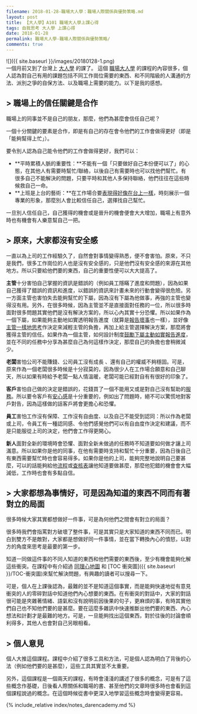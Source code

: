 ```yaml
---
filename: 2018-01-28-職場大人學：職場人際關係與優勢策略.md
layout: post
title: 【大人學】A101 職場大人學上課心得
tags: 自我思考 大人學 上課心得
date: 2018-01-28
permalink: 職場大人學-職場人際關係與優勢策略/
comments: true
---
```


![]({{ site.baseurl }}/images/20180128-1.png)  
一個月前又到了台灣上 [大人學](https://www.darencademy.com) 的課了。 這個 [職場大人學](https://www.darencademy.com/activity/view/id/15533) 的課程的內容很多，個人認為對自己有用的課題包括不同工作崗位需要的東西、和不同階級的人溝通的方法、派別之爭的自保方法、以及職場上需要的能力。以下是我的感想。

## > 職場上的信任關鍵是合作
職場上的同事並不是自己的朋友，那麼，他們為甚麼會信任自己呢？

一個十分關鍵的要素是合作，即是有自己的存在會令他們的工作會做得更好（即是「能夠幫得上忙」）。

要令別人認為自己能令他們的工作會做得更好，我們可以：

* **平時累積人脈的重要性：**不能有一個「只要做好自己本份便可以了」的心態，在其他人有需要時幫忙/聯絡，以後自己有需要時也可以找他們幫忙。有很多自己不能解決的問題，只要平時和其他人多保持聯絡，他們往往在這些時候救自己一命。
* **上班是上台的藝術：**在工作場合要[表現得好像在台上一樣](https://www.darencademy.com/article/view/id/16421)，時刻展示一個專業的形象，那麼別人會比較信任自己，選擇找自己幫忙。

一旦別人信任自己，自己獲得的機會或是晉升的機會便會大大增加，職場上有意外時也有機會有人樂意幫自己一把。

## > 原來，大家都沒有安全感
一直以為上司的工作經驗久了，自然會對事情變得熟悉，便不會害怕。原來，不只是我們，很多工作崗位的人也是沒有安全感的，只是他們沒有安全感的來源在其他地方。所以只要給他們要的東西，自己的重要性便可以大大提高了。

**主管**十分害怕自己掌握的資訊是錯誤的（例如員工隱瞞了進度和問題），因為如果自己獲得了錯誤的資訊和進度，以錯誤的資訊來計畫未來的行動會變得很危險。另一方面主管也害怕失去能夠幫忙的下屬，因為沒有下屬為他做事，再強的主管也變得沒有用。另外，在很多時候，因為主管並不是直接面對任務的一位，所以很多時面對很多問題其實他們是沒有解決方案的，所以心內其實十分恐懼。所以如果作為一個下屬，如果能夠主動地如實透明報告進度（就算是[報告壞事](https://www.darencademy.com/article/view/id/15753)也一樣），並好像[主管一樣地思考](https://www.darencademy.com/article/view/id/5909)作決定來減輕主管的負擔，再加上給主管選擇解決方案，那麼將會獲得主管的信任。如果作為一個主管，如何設計制度[鼓勵下屬主動如實報告進度](https://www.projectup.net/article/view/id/14683)，並在不同的任務中分享為甚麼自己為何這樣作決定，那麼自己的負擔也會稍微減少。

**老闆**害怕公司不能賺錢、公司員工沒有成長 、還有自己的權威不夠穩固。可是，原來作為一個老闆很多時候是十分寂莫的，因為很少人在工作場合願意和自己聊天，所以如果有時給予老闆一點人情溫暖，老闆可能已經對自有有很好的印象了。

**客戶**害怕自己做的決定是錯誤的，花錢買了一個不能用又或是對自己沒有幫助的[服務](https://www.darencademy.com/article/view/id/15729)。所以要令客戶有[安心感](https://www.darencademy.com/article/view/id/16415)是十分重要的，例如出了問題時，絕不可以驚慌地對客戶對告，因為這樣做的話客戶將會更擔心和恐懼。

**員工**害怕工作沒有保障、工作沒有自由度、以及自己不能受到認同：所以作為老闆或上司，令員工有一種認同感、令他們感覺他們可以有自由度作決定和建議，而不是只能服從上司的決定，他們會工作得更開心。

**新人**面對全新的環境時會恐懼、面對全新未做過的任務時不知道要如何做才讓上司滿意。所以如果你是他的同事，在他有需要時支持和幫忙十分重要，因為日後自己有東西需要幫忙時也會容易得多。如果你是他的上司，能夠完整地說明自己要甚麼，可以的話能夠給他[流程](https://www.projectup.net/article/view/id/332)或[查核表](https://www.darencademy.com/article/view/id/346)讓他知道要做甚麼，那麼他犯錯的機會會大幅減低，工作時也會有多點自信。

## > 大家都想為事情好，可是因為知道的東西不同而有著對立的局面
很多時候大家其實都想做好一件事，可是為何他們之間會有對立的局面？

很多時我們會指罵對方破壞了整件事，可是其實只是大家知道的東西不同而已。明白到雙方不是敵對，大家都是想做好同一件事情，並在當下轉換內心的憤怒，以對方的角度來思考是最要的第一步。

知道一同做這件事的不同人知道的東西和他們需要的東西後，至少有機會能夠化解這些衝突。在課程中有介紹過 [同理心地圖](https://www.managertoday.com.tw/articles/view/51658) 和 [TOC 衝突圖]({{ site.baseurl }}/TOC-衝突圖)來幫忙解決問題，有興趣的讀者可以搜尋一下。

可是，個人在上課後認為，最難的並不是知道這個事實，而是能夠快速地從有意見衝突的人的零碎對話中知道他們內心想要的東西。在有衝突的對話中，大家的對話很可能是夾雜著情緒、語氣和沒有說明前因後果的句子，更麻煩的事，有時其實他們自己也不知他們要的是甚麼。要在這麼多雜訊中快速推斷出他們要的東西、內心想法和計劃才是最難的地方。可是，一旦能夠找出這個東西，對於往後的討論會順利得多，其他人也會對自己另眼相看。

## > 個人意見
個人大推這個課程。課程中介紹了很多工具和方法，可是個人認為明白了背後的心法（例如他們要的是甚麼），這些工具其實並不太重要。

另外，這個課程是一個兩天的課程，有時會淺淺的講述了很多的概念，可是有了這些概念作基礎，日後看人際關係和職場的書、甚至他們的文章時很多時也會看到這個課程說過的概念。在這個時候從書中更深入地學習這些概念時會變得更容易。

{% include_relative index/notes_darencademy.md %}